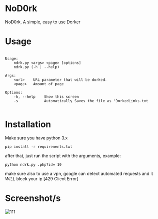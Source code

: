 # NoD0rk
NoD0rk, A simple, easy to use Dorker


# Usage

```NoD0rk, A simple, easy to use Dorker

Usage:
    ndrk.py <args> <page> [options]
    ndrk.py (-h | --help)

Args:
    <url>    URL parameter that will be dorked.
    <page>   Amount of page

Options:
    -h, --help    Show this screen
    -s            Automatically Saves the file as "DorkedLinks.txt
    
```

# Installation

Make sure you have python 3.x

```
pip install -r requirements.txt
```

after that, just run the script with the arguments, example:

```
python ndrk.py .php?id= 10
```

make sure also to use a vpn, google can detect automated requests and it *WILL* block your ip [429 Client Error]

# Screenshot/s

![111](https://user-images.githubusercontent.com/73579653/217090115-2f437e5e-67c4-4b70-92de-294c8ede4647.PNG)




